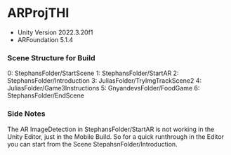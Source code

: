 # ARProjTHI
 
- Unity Version 2022.3.20f1
- ARFoundation 5.1.4

### Scene Structure for Build
0: StephansFolder/StartScene
1: StephansFolder/StartAR
2: StephansFolder/Introduction
3: JuliasFolder/TryImgTrackScene2
4: JuliasFolder/Game3Instructions
5: GnyandevsFolder/FoodGame
6: StephansFolder/EndScene

### Side Notes
The AR ImageDetection in StephansFolder/StartAR is not working in the Unity Editor, just in the Mobile Build. So for a quick runthrough in the Editor you can start from the Scene StepahsnFolder/Introduction.


